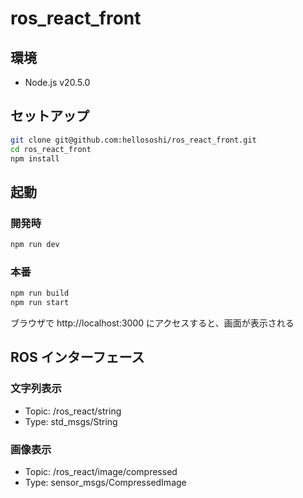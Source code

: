 # ros_react_front

## 環境

- Node.js v20.5.0

## セットアップ

```bash
git clone git@github.com:hellososhi/ros_react_front.git
cd ros_react_front
npm install
```

## 起動

### 開発時

```bash
npm run dev
```

### 本番

```bash
npm run build
npm run start
```

ブラウザで http://localhost:3000 にアクセスすると、画面が表示される

## ROS インターフェース

### 文字列表示

- Topic: /ros_react/string
- Type: std_msgs/String

### 画像表示

- Topic: /ros_react/image/compressed
- Type: sensor_msgs/CompressedImage
